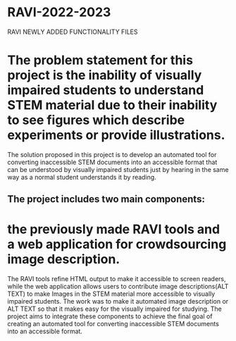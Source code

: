 # RAVI-2022-2023
RAVI NEWLY ADDED FUNCTIONALITY FILES
# The problem statement for this project is the inability of visually impaired students to understand STEM material due to their inability to see figures which describe experiments or provide illustrations. 
The solution proposed in this project is to develop an automated tool for converting inaccessible STEM documents into an accessible format that can be understood by visually impaired students just by hearing in the same way as a normal student understands it by reading.
## The project includes two main components: 
# the previously made RAVI tools and a web application for crowdsourcing image description. 
The RAVI tools refine HTML output to make it accessible to screen readers, while the web application allows users to contribute image descriptions(ALT TEXT)  to make Images in the STEM material more accessible to visually impaired students. 
The work was to make it automated image description or ALT TEXT so that it makes easy for the visually impaired for studying.
The project aims to integrate these components to achieve the final goal of creating an automated tool for converting inaccessible STEM documents into an accessible format.
